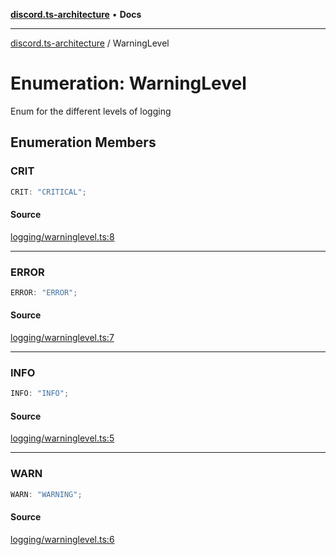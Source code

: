 [**discord.ts-architecture**](../README.md) • **Docs**

***

[discord.ts-architecture](../README.md) / WarningLevel

# Enumeration: WarningLevel

Enum for the different levels of logging

## Enumeration Members

### CRIT

```ts
CRIT: "CRITICAL";
```

#### Source

[logging/warninglevel.ts:8](https://github.com/scorixear/discord.ts-architecture/blob/23a5e89b62121558f2e262f887835068b27155b5/src/logging/warninglevel.ts#L8)

***

### ERROR

```ts
ERROR: "ERROR";
```

#### Source

[logging/warninglevel.ts:7](https://github.com/scorixear/discord.ts-architecture/blob/23a5e89b62121558f2e262f887835068b27155b5/src/logging/warninglevel.ts#L7)

***

### INFO

```ts
INFO: "INFO";
```

#### Source

[logging/warninglevel.ts:5](https://github.com/scorixear/discord.ts-architecture/blob/23a5e89b62121558f2e262f887835068b27155b5/src/logging/warninglevel.ts#L5)

***

### WARN

```ts
WARN: "WARNING";
```

#### Source

[logging/warninglevel.ts:6](https://github.com/scorixear/discord.ts-architecture/blob/23a5e89b62121558f2e262f887835068b27155b5/src/logging/warninglevel.ts#L6)
